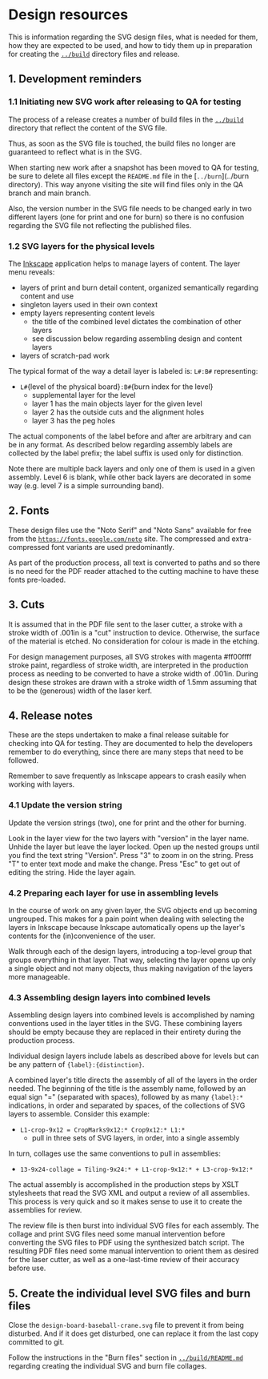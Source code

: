 # Design resources

This is information regarding the SVG design files, what is needed for them, how they are expected to be used, and how to tidy them up in preparation for creating the [`../build`](../build/README.md) directory files and release.

## 1. Development reminders

### 1.1 Initiating new SVG work after releasing to QA for testing

The process of a release creates a number of build files in the [`../build`](../build) directory that reflect the content of the SVG file.

Thus, as soon as the SVG file is touched, the build files no longer are guaranteed to reflect what is in the SVG.

When starting new work after a snapshot has been moved to QA for testing, be sure to delete all files except the `README.md` file in the [`../burn`](../burn directory). This way anyone visiting the site will find files only in the QA branch and main branch.

Also, the version number in the SVG file needs to be changed early in two different layers (one for print and one for burn) so there is no confusion regarding the SVG file not reflecting the published files.

### 1.2 SVG layers for the physical levels

The [Inkscape](https://inkscape.org) application helps to manage layers of content. The layer menu reveals:
- layers of print and burn detail content, organized semantically regarding content and use
- singleton layers used in their own context
- empty layers representing content levels
  - the title of the combined level dictates the combination of other layers
  - see discussion below regarding assembling design and content layers
- layers of scratch-pad work

The typical format of the way a detail layer is labeled is: `L#:B#` representing:
- `L#`{level of the physical board}`:B#`{burn index for the level}
   - supplemental layer for the level
   - layer 1 has the main objects layer for the given level
   - layer 2 has the outside cuts and the alignment holes
   - layer 3 has the peg holes

The actual components of the label before and after are arbitrary and can be in any format. As described below regarding assembly labels are collected by the label prefix; the label suffix is used only for distinction.

Note there are multiple back layers and only one of them is used in a given assembly. Level 6 is blank, while other back layers are decorated in some way (e.g. level 7 is a simple surrounding band).

## 2. Fonts

These design files use the "Noto Serif" and "Noto Sans" available for free from the [`https://fonts.google.com/noto`](https://fonts.google.com/noto) site. The compressed and extra-compressed font variants are used predominantly.

As part of the production process, all text is converted to paths and so there is no need for the PDF reader attached to the cutting machine to have these fonts pre-loaded.

## 3. Cuts

It is assumed that in the PDF file sent to the laser cutter, a stroke with a stroke width of .001in is a "cut" instruction to device. Otherwise, the surface of the material is etched. No consideration for colour is made in the etching.

For design management purposes, all SVG strokes with magenta #ff00ffff stroke paint, regardless of stroke width, are interpreted in the production process as needing to be converted to have a stroke width of .001in. During design these strokes are drawn with a stroke width of 1.5mm assuming that to be the (generous) width of the laser kerf. 

## 4. Release notes

These are the steps undertaken to make a final release suitable for checking into QA for testing. They are documented to help the developers remember to do everything, since there are many steps that need to be followed.

Remember to save frequently as Inkscape appears to crash easily when working with layers.

### 4.1 Update the version string

Update the version strings (two), one for print and the other for burning. 

Look in the layer view for the two layers with "version" in the layer name. Unhide the layer but leave the layer locked. Open up the nested groups until you find the text string "Version". Press "3" to zoom in on the string. Press "T" to enter text mode and make the change. Press "Esc" to get out of editing the string. Hide the layer again.

### 4.2 Preparing each layer for use in assembling levels

In the course of work on any given layer, the SVG objects end up becoming ungrouped. This makes for a pain point when dealing with selecting the layers in Inkscape because Inkscape automatically opens up the layer's contents for the (in)convenience of the user.

Walk through each of the design layers, introducing a top-level group that groups everything in that layer. That way, selecting the layer opens up only a single object and not many objects, thus making navigation of the layers more manageable.

### 4.3 Assembling design layers into combined levels

Assembling design layers into combined levels is accomplished by naming conventions used in the layer titles in the SVG. These combining layers should be empty because they are replaced in their entirety during the production process.

Individual design layers include labels as described above for levels but can be any pattern of `{label}:{distinction}`.

A combined layer's title directs the assembly of all of the layers in the order needed. The beginning of the title is the assembly name, followed by an equal sign "=" (separated with spaces), followed by as many `{label}:*` indications, in order and separated by spaces, of the collections of SVG layers to assemble. Consider this example:

- `L1-crop-9x12 = CropMarks9x12:* Crop9x12:* L1:*`
  - pull in three sets of SVG layers, in order, into a single assembly

In turn, collages use the same conventions to pull in assemblies:

- `13-9x24-collage = Tiling-9x24:* + L1-crop-9x12:* + L3-crop-9x12:*`

The actual assembly is accomplished in the production steps by XSLT stylesheets that read the SVG XML and output a review of all assemblies. This process is very quick and so it makes sense to use it to create the assemblies for review.

The review file is then burst into individual SVG files for each assembly. The collage and print SVG files need some manual intervention before converting the SVG files to PDF using the synthesized batch script. The resulting PDF files need some manual intervention to orient them as desired for the laser cutter, as well as a one-last-time review of their accuracy before use.

## 5. Create the individual level SVG files and burn files

Close the `design-board-baseball-crane.svg` file to prevent it from being disturbed. And if it does get disturbed, one can replace it from the last copy committed to git.

Follow the instructions in the "Burn files" section in [`../build/README.md`](../build/README.md#burn-files) regarding creating the individual SVG and burn file collages.


